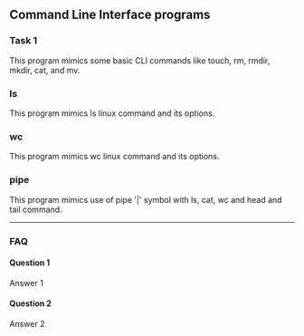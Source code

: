 
## Command Line Interface programs

### Task 1
This program mimics some basic CLI commands like touch, rm, rmdir, mkdir, cat, and mv.

### ls
This program mimics ls linux command and its options.

### wc
This program mimics wc linux command and its options.

### pipe
This program mimics use of pipe '|' symbol with ls, cat, wc and head and tail command. 

-----
### FAQ

#### Question 1

Answer 1

#### Question 2

Answer 2


